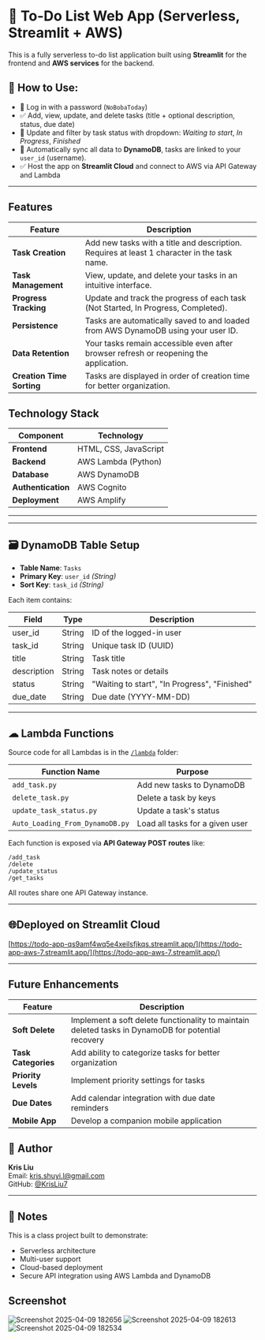 # 📝 To-Do List Web App (Serverless, Streamlit + AWS)

This is a fully serverless to-do list application built using **Streamlit** for the frontend and **AWS services** for the backend.

## 🚀 How to Use:
- 🧠  Log in with a password (`NoBobaToday`)
- ✅ Add, view, update, and delete tasks (title + optional description, status, due date)
- 🔄 Update and filter by task status with dropdown: *Waiting to start*, *In Progress*, *Finished*
- 🔐 Automatically sync all data to **DynamoDB**, tasks are linked to your `user_id` (username).
- ✅ Host the app on **Streamlit Cloud** and connect to AWS via API Gateway and Lambda

---
## Features

| Feature | Description |
|---------|-------------|
| **Task Creation** | Add new tasks with a title and description. Requires at least 1 character in the task name. |
| **Task Management** | View, update, and delete your tasks in an intuitive interface. |
| **Progress Tracking** | Update and track the progress of each task (Not Started, In Progress, Completed). |
| **Persistence** | Tasks are automatically saved to and loaded from AWS DynamoDB using your user ID. |
| **Data Retention** | Your tasks remain accessible even after browser refresh or reopening the application. |
| **Creation Time Sorting** | Tasks are displayed in order of creation time for better organization. |

## Technology Stack

| Component | Technology |
|-----------|------------|
| **Frontend** | HTML, CSS, JavaScript |
| **Backend** | AWS Lambda (Python) |
| **Database** | AWS DynamoDB |
| **Authentication** | AWS Cognito |
| **Deployment** | AWS Amplify |
---

---

## 🗃 DynamoDB Table Setup

- **Table Name**: `Tasks`
- **Primary Key**: `user_id` *(String)*
- **Sort Key**: `task_id` *(String)*

Each item contains:

| Field        | Type     | Description                  |
|--------------|----------|------------------------------|
| user_id      | String   | ID of the logged-in user     |
| task_id      | String   | Unique task ID (UUID)        |
| title        | String   | Task title                   |
| description  | String   | Task notes or details        |
| status       | String   | "Waiting to start", "In Progress", "Finished" |
| due_date     | String   | Due date (YYYY-MM-DD)        |

---

## ☁ Lambda Functions

Source code for all Lambdas is in the [`/lambda`](lambda/) folder:

| Function Name              | Purpose                     |
|---------------------------|-----------------------------|
| `add_task.py`             | Add new tasks to DynamoDB   |
| `delete_task.py`          | Delete a task by keys       |
| `update_task_status.py`   | Update a task's status      |
| `Auto_Loading_From_DynamoDB.py` | Load all tasks for a given user |

Each function is exposed via **API Gateway POST routes** like:

```
/add_task
/delete
/update_status
/get_tasks
```

All routes share one API Gateway instance.

---

## 🌐Deployed on Streamlit Cloud
[https://todo-app-qs9amf4wq5e4xeilsfjkqs.streamlit.app/](https://todo-app-aws-7.streamlit.app/](https://todo-app-aws-7.streamlit.app/)

---
## Future Enhancements

| Feature | Description |
|---------|-------------|
| **Soft Delete** | Implement a soft delete functionality to maintain deleted tasks in DynamoDB for potential recovery |
| **Task Categories** | Add ability to categorize tasks for better organization |
| **Priority Levels** | Implement priority settings for tasks |
| **Due Dates** | Add calendar integration with due date reminders |
| **Mobile App** | Develop a companion mobile application |


## 👤 Author

**Kris Liu**  
Email: kris.shuyi.l@gmail.com  
GitHub: [@KrisLiu7](https://github.com/KrisLiu7)

---

## 📌 Notes

This is a class project built to demonstrate:
- Serverless architecture
- Multi-user support
- Cloud-based deployment
- Secure API integration using AWS Lambda and DynamoDB


## Screenshot
![Screenshot 2025-04-09 182656](https://github.com/user-attachments/assets/c8b78e54-8ac9-4e41-9d48-379baed3aea3)
![Screenshot 2025-04-09 182613](https://github.com/user-attachments/assets/f56aa921-1d3e-49b7-8217-b74cd2e8766b)
![Screenshot 2025-04-09 182534](https://github.com/user-attachments/assets/a799cfac-3d20-458b-b85e-536cc4022b26)


